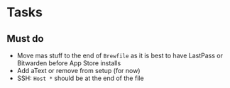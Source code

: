 # Tasks

## Must do

- Move mas stuff to the end of `Brewfile` as it is best to have LastPass or Bitwarden before App Store installs
- Add aText or remove from setup (for now)
- SSH: `Host *` should be at the end of the file
